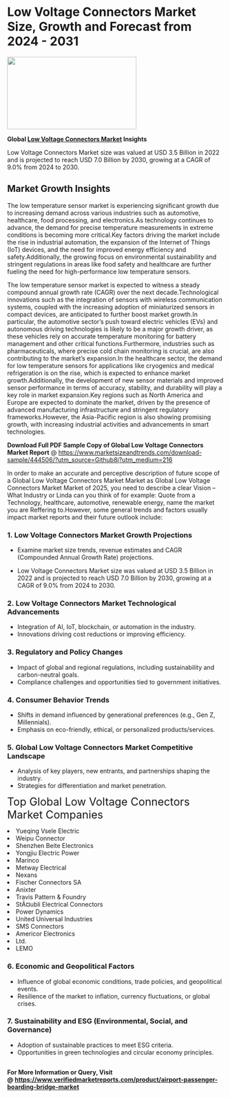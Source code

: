 <H1>Low Voltage Connectors Market Size, Growth and Forecast from 2024 - 2031</H1><img class="aligncenter size-medium wp-image-584254" src="https://thirdeyenews.in/wp-content/uploads/2024/09/Global-Market-Research-300x168.jpeg" alt="" width="300" height="168" /><p><strong>Global&nbsp;<a href="https://www.marketsizeandtrends.com/download-sample/444506/?utm_source=Github8j?utm_medium=216">Low Voltage Connectors Market</a> Insights</strong></p><p>Low Voltage Connectors Market size was valued at USD 3.5 Billion in 2022 and is projected to reach USD 7.0 Billion by 2030, growing at a CAGR of 9.0% from 2024 to 2030.</p><p><h2>Market Growth Insights</h2> <p>The low temperature sensor market is experiencing significant growth due to increasing demand across various industries such as automotive, healthcare, food processing, and electronics.As technology continues to advance, the demand for precise temperature measurements in extreme conditions is becoming more critical.Key factors driving the market include the rise in industrial automation, the expansion of the Internet of Things (IoT) devices, and the need for improved energy efficiency and safety.Additionally, the growing focus on environmental sustainability and stringent regulations in areas like food safety and healthcare are further fueling the need for high-performance low temperature sensors.</p> <p>The low temperature sensor market is expected to witness a steady compound annual growth rate (CAGR) over the next decade.Technological innovations such as the integration of sensors with wireless communication systems, coupled with the increasing adoption of miniaturized sensors in compact devices, are anticipated to further boost market growth.In particular, the automotive sector’s push toward electric vehicles (EVs) and autonomous driving technologies is likely to be a major growth driver, as these vehicles rely on accurate temperature monitoring for battery management and other critical functions.Furthermore, industries such as pharmaceuticals, where precise cold chain monitoring is crucial, are also contributing to the market’s expansion.In the healthcare sector, the demand for low temperature sensors for applications like cryogenics and medical refrigeration is on the rise, which is expected to enhance market growth.Additionally, the development of new sensor materials and improved sensor performance in terms of accuracy, stability, and durability will play a key role in market expansion.Key regions such as North America and Europe are expected to dominate the market, driven by the presence of advanced manufacturing infrastructure and stringent regulatory frameworks.However, the Asia-Pacific region is also showing promising growth, with increasing industrial activities and advancements in smart technologies.<p><span class=""><strong>Download Full PDF Sample Copy of Global Low Voltage Connectors Market Report</strong> @ <a href="https://www.marketsizeandtrends.com/download-sample/444506/?utm_source=Github8j?utm_medium=216" target="_blank">https://www.marketsizeandtrends.com/download-sample/444506/?utm_source=Github8j?utm_medium=216</a></span></p><p>In order to make an accurate and perceptive description of future scope of a Global&nbsp;Low Voltage Connectors Market Market as Global&nbsp;Low Voltage Connectors Market Market of 2025, you need to describe a clear Vision &ndash; What Industry or Linda can you think of for example: Quote from a Technology, healthcare, automotive, renewable energy, name the market you are Reffering to.However, some general trends and factors usually impact market reports and their future outlook include:</p><h3>1.&nbsp;<strong>Low Voltage Connectors Market Growth Projections</strong></h3><ul><li>Examine market size trends, revenue estimates and CAGR (Compounded Annual Growth Rate) projections.</li><li><p>Low Voltage Connectors Market size was valued at USD 3.5 Billion in 2022 and is projected to reach USD 7.0 Billion by 2030, growing at a CAGR of 9.0% from 2024 to 2030.</p></li></ul><h3>2.&nbsp;<strong>Low Voltage Connectors Market Technological Advancements</strong></h3><ul><li>Integration of AI, IoT, blockchain, or automation in the industry.</li><li>Innovations driving cost reductions or improving efficiency.</li></ul><h3>3.&nbsp;<strong>Regulatory and Policy Changes</strong></h3><ul><li>Impact of global and regional regulations, including sustainability and carbon-neutral goals.</li><li>Compliance challenges and opportunities tied to government initiatives.</li></ul><h3>4.&nbsp;<strong>Consumer Behavior Trends</strong></h3><ul><li>Shifts in demand influenced by generational preferences (e.g., Gen Z, Millennials).</li><li>Emphasis on eco-friendly, ethical, or personalized products/services.</li></ul><h3>5.&nbsp;<strong>Global Low Voltage Connectors Market Competitive Landscape</strong></h3><ul><li>Analysis of key players, new entrants, and partnerships shaping the industry.</li><li>Strategies for differentiation and market penetration.</li></ul><p data-pm-slice="1 1 []"><span style="color: inherit; font-family: inherit; font-size: 25px;">Top Global Low Voltage Connectors Market Companies</span></p><div class="" data-test-id=""><p><li>Yueqing Vsele Electric</li><li> Weipu Connector</li><li> Shenzhen Beite Electronics</li><li> Yongjiu Electric Power</li><li> Marinco</li><li> Metway Electrical</li><li> Nexans</li><li> Fischer Connectors SA</li><li> Anixter</li><li> Travis Pattern & Foundry</li><li> StÃ¤ubli Electrical Connectors</li><li> Power Dynamics</li><li> United Universal Industries</li><li> SMS Connectors</li><li> Americor Electronics</li><li> Ltd.</li><li> LEMO</li></p></div><h3>6.&nbsp;<strong>Economic and Geopolitical Factors</strong></h3><ul><li>Influence of global economic conditions, trade policies, and geopolitical events.</li><li>Resilience of the market to inflation, currency fluctuations, or global crises.</li></ul><h3>7.&nbsp;<strong>Sustainability and ESG (Environmental, Social, and Governance)</strong></h3><ul><li>Adoption of sustainable practices to meet ESG criteria.</li><li>Opportunities in green technologies and circular economy principles.</li></ul><h2><strong style="font-size: 14px;">For More Information or Query, Visit @&nbsp;</strong><a style="background-color: #ffffff; font-size: 14px;" href="https://www.marketsizeandtrends.com/report/low-voltage-connectors-market/" target="_blank">https://www.verifiedmarketreports.com/product/airport-passenger-boarding-bridge-market</a></h2>